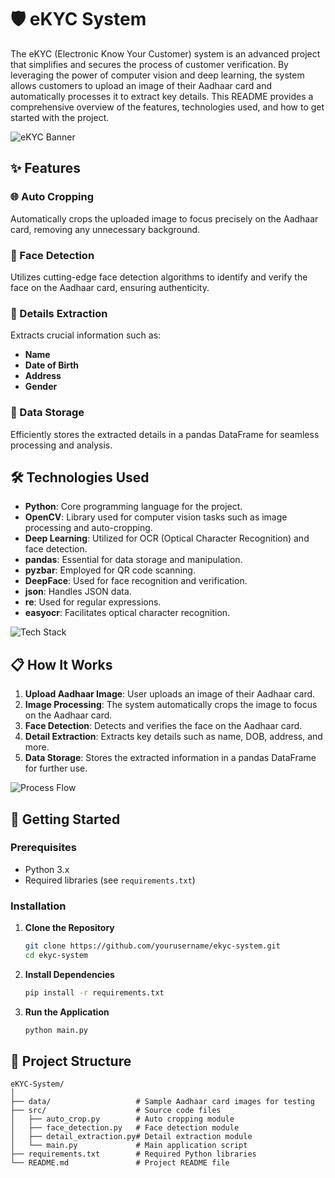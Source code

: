 # 🛡️ eKYC System

The eKYC (Electronic Know Your Customer) system is an advanced project that simplifies and secures the process of customer verification. By leveraging the power of computer vision and deep learning, the system allows customers to upload an image of their Aadhaar card and automatically processes it to extract key details. This README provides a comprehensive overview of the features, technologies used, and how to get started with the project.

![eKYC Banner](https://via.placeholder.com/1000x200.png?text=eKYC+System) <!-- Replace with actual image -->

## ✨ Features

### 🌐 Auto Cropping
Automatically crops the uploaded image to focus precisely on the Aadhaar card, removing any unnecessary background.

### 🤖 Face Detection
Utilizes cutting-edge face detection algorithms to identify and verify the face on the Aadhaar card, ensuring authenticity.

### 📝 Details Extraction
Extracts crucial information such as:
- **Name**
- **Date of Birth**
- **Address**
- **Gender**

### 💾 Data Storage
Efficiently stores the extracted details in a pandas DataFrame for seamless processing and analysis.

## 🛠️ Technologies Used

- **Python**: Core programming language for the project.
- **OpenCV**: Library used for computer vision tasks such as image processing and auto-cropping.
- **Deep Learning**: Utilized for OCR (Optical Character Recognition) and face detection.
- **pandas**: Essential for data storage and manipulation.
- **pyzbar**: Employed for QR code scanning.
- **DeepFace**: Used for face recognition and verification.
- **json**: Handles JSON data.
- **re**: Used for regular expressions.
- **easyocr**: Facilitates optical character recognition.

![Tech Stack](https://via.placeholder.com/800x400.png?text=Technologies+Used) <!-- Replace with actual image -->

## 📋 How It Works

1. **Upload Aadhaar Image**: User uploads an image of their Aadhaar card.
2. **Image Processing**: The system automatically crops the image to focus on the Aadhaar card.
3. **Face Detection**: Detects and verifies the face on the Aadhaar card.
4. **Detail Extraction**: Extracts key details such as name, DOB, address, and more.
5. **Data Storage**: Stores the extracted information in a pandas DataFrame for further use.

![Process Flow](https://via.placeholder.com/1000x400.png?text=Process+Flow) <!-- Replace with actual image -->

## 🚀 Getting Started

### Prerequisites
- Python 3.x
- Required libraries (see `requirements.txt`)

### Installation

1. **Clone the Repository**
    ```bash
    git clone https://github.com/yourusername/ekyc-system.git
    cd ekyc-system
    ```

2. **Install Dependencies**
    ```bash
    pip install -r requirements.txt
    ```

3. **Run the Application**
    ```bash
    python main.py
    ```

## 📂 Project Structure

```plaintext
eKYC-System/
│
├── data/                   # Sample Aadhaar card images for testing
├── src/                    # Source code files
│   ├── auto_crop.py        # Auto cropping module
│   ├── face_detection.py   # Face detection module
│   ├── detail_extraction.py# Detail extraction module
│   └── main.py             # Main application script
├── requirements.txt        # Required Python libraries
└── README.md               # Project README file
